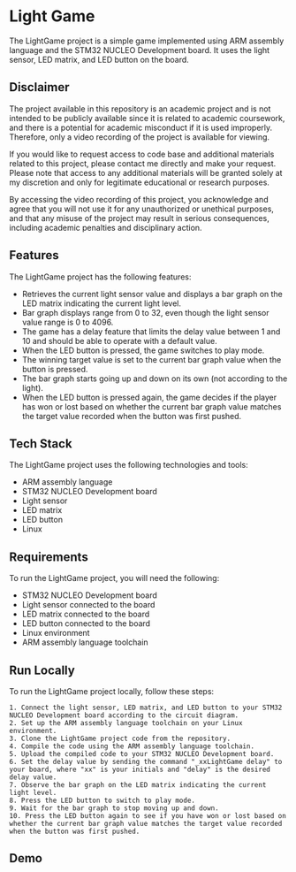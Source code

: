 
# Light Game

The LightGame project is a simple game implemented using ARM assembly language and the STM32 NUCLEO Development board. It uses the light sensor, LED matrix, and LED button on the board.

##  Disclaimer
The project available in this repository is an academic project and is not intended to be publicly available since it is related to academic coursework, and there is a potential for academic misconduct if it is used improperly. Therefore, only a video recording of the project is available for viewing.

If you would like to request access to code base and additional materials related to this project, please contact me directly and make your request. Please note that access to any additional materials will be granted solely at my discretion and only for legitimate educational or research purposes.

By accessing the video recording of this project, you acknowledge and agree that you will not use it for any unauthorized or unethical purposes, and that any misuse of the project may result in serious consequences, including academic penalties and disciplinary action.
## Features
The LightGame project has the following features:

- Retrieves the current light sensor value and displays a bar graph on the LED matrix indicating the current light level.
- Bar graph displays range from 0 to 32, even though the light sensor value range is 0 to 4096.
- The game has a delay feature that limits the delay value between 1 and 10 and should be able to operate with a default value.
- When the LED button is pressed, the game switches to play mode.
- The winning target value is set to the current bar graph value when the button is pressed.
- The bar graph starts going up and down on its own (not according to the light).
- When the LED button is pressed again, the game decides if the player has won or lost based on whether the current bar graph value matches the target value recorded when the button was first pushed.
## Tech Stack
The LightGame project uses the following technologies and tools:

- ARM assembly language
- STM32 NUCLEO Development board
- Light sensor
- LED matrix
- LED button
- Linux


## Requirements
To run the LightGame project, you will need the following:

- STM32 NUCLEO Development board
- Light sensor connected to the board
- LED matrix connected to the board
- LED button connected to the board
- Linux environment
- ARM assembly language toolchain

## Run Locally
To run the LightGame project locally, follow these steps:

	1. Connect the light sensor, LED matrix, and LED button to your STM32 NUCLEO Development board according to the circuit diagram.
	2. Set up the ARM assembly language toolchain on your Linux environment.
	3. Clone the LightGame project code from the repository.
	4. Compile the code using the ARM assembly language toolchain.
	5. Upload the compiled code to your STM32 NUCLEO Development board.
	6. Set the delay value by sending the command "_xxLightGame delay" to your board, where "xx" is your initials and "delay" is the desired delay value.
	7. Observe the bar graph on the LED matrix indicating the current light level.
	8. Press the LED button to switch to play mode.
	9. Wait for the bar graph to stop moving up and down.
	10. Press the LED button again to see if you have won or lost based on whether the current bar graph value matches the target value recorded when the button was first pushed.


## Demo

